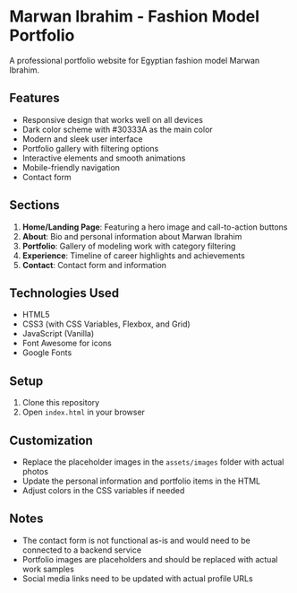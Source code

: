 # Marwan Ibrahim - Fashion Model Portfolio

A professional portfolio website for Egyptian fashion model Marwan Ibrahim.

## Features

- Responsive design that works well on all devices
- Dark color scheme with #30333A as the main color
- Modern and sleek user interface
- Portfolio gallery with filtering options
- Interactive elements and smooth animations
- Mobile-friendly navigation
- Contact form

## Sections

1. **Home/Landing Page**: Featuring a hero image and call-to-action buttons
2. **About**: Bio and personal information about Marwan Ibrahim
3. **Portfolio**: Gallery of modeling work with category filtering
4. **Experience**: Timeline of career highlights and achievements
5. **Contact**: Contact form and information

## Technologies Used

- HTML5
- CSS3 (with CSS Variables, Flexbox, and Grid)
- JavaScript (Vanilla)
- Font Awesome for icons
- Google Fonts

## Setup

1. Clone this repository
2. Open `index.html` in your browser

## Customization

- Replace the placeholder images in the `assets/images` folder with actual photos
- Update the personal information and portfolio items in the HTML
- Adjust colors in the CSS variables if needed

## Notes

- The contact form is not functional as-is and would need to be connected to a backend service
- Portfolio images are placeholders and should be replaced with actual work samples
- Social media links need to be updated with actual profile URLs 